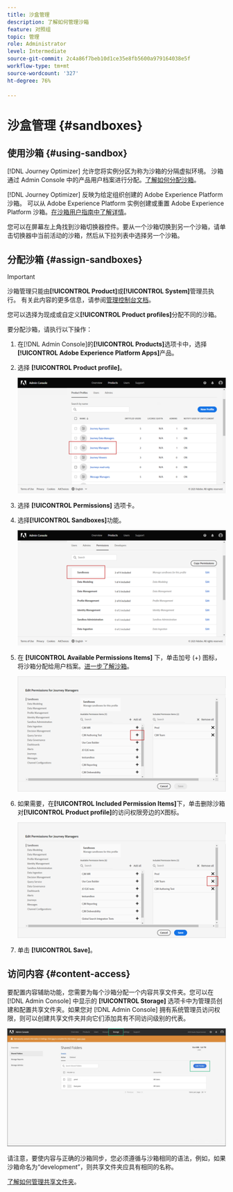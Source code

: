 ```yaml
---
title: 沙盒管理
description: 了解如何管理沙箱
feature: 对照组
topic: 管理
role: Administrator
level: Intermediate
source-git-commit: 2c4a86f7beb10d1ce35e8fb5600a979164038e5f
workflow-type: tm+mt
source-wordcount: '327'
ht-degree: 76%

---
```


# 沙盒管理 {#sandboxes}

## 使用沙箱 {#using-sandbox}

[!DNL Journey Optimizer] 允许您将实例分区为称为沙箱的分隔虚拟环境。
沙箱通过 Admin Console 中的产品用户档案进行分配。[了解如何分配沙箱](permissions.md#create-product-profile)。

[!DNL Journey Optimizer] 反映为给定组织创建的 Adobe Experience Platform 沙箱。
可以从 Adobe Experience Platform 实例创建或重置 Adobe Experience Platform 沙箱。[在沙箱用户指南中了解详情](https://experienceleague.adobe.com/docs/experience-platform/sandbox/ui/user-guide.html?lang=zh-Hans)。

您可以在屏幕左上角找到沙箱切换器控件。要从一个沙箱切换到另一个沙箱，请单击切换器中当前活动的沙箱，然后从下拉列表中选择另一个沙箱。

## 分配沙箱 {#assign-sandboxes}

>[!IMPORTANT]
>
> 沙箱管理只能由&#x200B;**[!UICONTROL Product]**&#x200B;或&#x200B;**[!UICONTROL System]**&#x200B;管理员执行。 有关此内容的更多信息，请参阅[管理控制台文档](https://helpx.adobe.com/enterprise/admin-guide.html/enterprise/using/admin-roles.ug.html)。

您可以选择为现成或自定义&#x200B;**[!UICONTROL Product profiles]**&#x200B;分配不同的沙箱。

要分配沙箱，请执行以下操作：

1. 在[!DNL Admin Console]的&#x200B;**[!UICONTROL Products]**&#x200B;选项卡中，选择&#x200B;**[!UICONTROL Adobe Experience Platform Apps]**&#x200B;产品。

1. 选择 **[!UICONTROL Product profile]**。

   ![](../assets/sandbox_1.png)

1. 选择 **[!UICONTROL Permissions]** 选项卡。

1. 选择&#x200B;**[!UICONTROL Sandboxes]**&#x200B;功能。

   ![](../assets/sandbox_2.png)

1. 在 **[!UICONTROL Available Permissions Items]** 下，单击加号 (+) 图标，将沙箱分配给用户档案。[进一步了解沙箱](https://experienceleague.adobe.com/docs/experience-platform/sandbox/home.html?lang=zh-Hans)。

   ![](../assets/sandbox_3.png)

1. 如果需要，在&#x200B;**[!UICONTROL Included Permission Items]**&#x200B;下，单击删除沙箱对&#x200B;**[!UICONTROL Product profile]**&#x200B;的访问权限旁边的X图标。

   ![](../assets/sandbox_4.png)

1. 单击 **[!UICONTROL Save]**。

## 访问内容 {#content-access}

要配置内容辅助功能，您需要为每个沙箱分配一个内容共享文件夹。您可以在 [!DNL Admin Console] 中显示的 **[!UICONTROL Storage]** 选项卡中为管理员创建和配置共享文件夹。如果您对 [!DNL Admin Console] 拥有系统管理员访问权限，则可以创建共享文件夹并向它们添加具有不同访问级别的代表。

![](../assets/do-not-localize/content_access.png)

请注意，要使内容与正确的沙箱同步，您必须遵循与沙箱相同的语法，例如，如果沙箱命名为“development”，则共享文件夹应具有相同的名称。

[了解如何管理共享文件夹](https://helpx.adobe.com/enterprise/admin-guide.html/enterprise/using/manage-adobe-storage.ug.html)。
